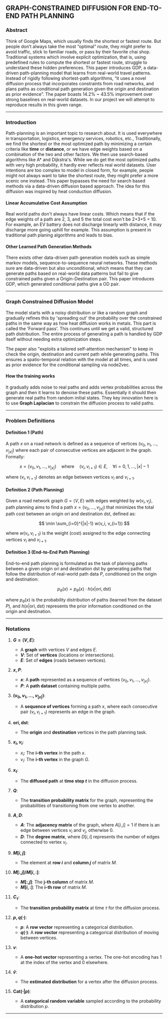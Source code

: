 ##  GRAPH-CONSTRAINED DIFFUSION FOR END-TO-END PATH PLANNING

### Abstract

Think of Google Maps, which usually finds the shortest or fastest route. But people don’t always take the most “optimal” route, they might prefer to avoid traffic, stick to familiar roads, or pass by their favorite chai shop. Traditional systems which involve explicit optimization, that is, using predefined rules to compute the shortest or fastest route, struggle to understand these hidden preferences. This paper introduces GDP, a data-driven path-planning model that learns from real-world travel patterns. Instead of rigidly following shortest-path algorithms, “it uses a novel diffusion process that incorporates constraints from road networks, and plans paths as conditional path generation given the origin and destination as prior evidence”. The paper boasts 14.2% ~ 43.5% improvement over strong baselines on real-world datasets. In our project we will attempt to reproduce results in this given range. 

---

### Introduction

Path-planning is an important topic to research about. It is used everywhere in transportation, logistics, emergency services, robotics, etc., Traditionally, we find the shortest or the most optimized path by minimizing a certain criteria like **time** or **distance**, or we have edge weights based on a combination of the two and other factors. We then use search-based algorithms like A* and Dijkstra's. While we do get the most optimized paths with very high probability, it hardly ever reflects real world datasets. User intentions are too complex to model in closed form, for example, people might not always want to take the shortest route, they might prefer a more scenic one instead. This paper bypasses the need for search based methods via a data-driven diffusion based approach. The idea for this diffusion was inspired by heat conduction diffusion. 

#### Linear Accumulative Cost Assumption

Real world paths don't always have linear costs. Which means that if the edge weights of a path are 2, 3, and 5 the total cost won't be 2+3+5 = 10. For example, an EV battery does not discharge linearly with distance, it may discharge more going uphill for example. This assumption is present in traditional path planing algorithms and leads to bias.

#### Other Learned Path Generation Methods

There exists other data-driven path generation models such as simple markov models, sequence-to-sequence neural networks. These methods sure are data-driven but also unconditional, which means that they can generate paths based on real-world data patterns but fail to give constrained paths given a Origin-Destination pair. This paper introduces GDP, which generated conditional paths give a OD pair.

---

### Graph Constrained Diffusion Model

The model starts with a noisy distribution or like a random graph and gradually refines this by 'spreading out' the probability over the constrained paths in the same way as how heat diffusion works in metals. This part is called the 'Forward pass'. This continues until we get a valid, structured path distribution. The entire process of generating a path is handled by GDP itself without needing extra optimization steps. 

The paper also "exploits a tailored self-attention mechanism" to keep in check the origin, destination and current path while generating paths. This ensures a spatio-temporal relation with the model at all times, and is used as prior evidence for the conditional sampling via node2vec.

#### How the training works

It gradually adds noise to real paths and adds vertex probabilities across the graph and then it learns to denoise these paths. Essentially it should then generate real paths from random initial states. They key innovation here is to use **Graph Laplacian** to constrain the diffusion process to valid paths.

---

### Problem Definitions

#### Definition 1 (Path)
A path $x$ on a road network is defined as a sequence of vertices $(v_0, v_1, ..., v_{|x|})$ where each pair of consecutive vertices are adjacent in the graph. Formally:

$$
x = (v_0, v_1, ..., v_{|x|}) \quad \text{where} \quad (v_i, v_{i+1}) \in E, \quad \forall i = 0, 1, ..., |x|-1
$$

where $(v_i, v_{i+1})$ denotes an edge between vertices $v_i$ and $v_{i+1}$.

#### Definition 2 (Path Planning)
Given a road network graph $G = \langle V, E \rangle$ with edges weighted by $w(v_i, v_j)$, path planning aims to find a path $x = (v_0, ..., v_{|x|})$ that minimizes the total path cost between an origin $\text{ori}$ and destination $\text{dst}$, defined as:

$$
\min \sum_{i=0}^{|x|-1} w(v_i, v_{i+1})
$$

where $w(v_i, v_{i+1})$ is the weight (cost) assigned to the edge connecting vertices $v_i$ and $v_{i+1}$.

#### Definition 3 (End-to-End Path Planning)
End-to-end path planning is formulated as the task of planning paths between a given origin $\text{ori}$ and destination $\text{dst}$ by generating paths that follow the distribution of real-world path data $P$, conditioned on the origin and destination:

$$
p_\theta(x) = p_\theta(x) \cdot h(x|\text{ori}, \text{dst})
$$

where $p_\theta(x)$ is the probability distribution of paths (learned from the dataset $P$), and $h(x|\text{ori}, \text{dst})$ represents the prior information conditioned on the origin and destination.

---

### Notations

1. **$G = \langle V, E \rangle$**:
   - A **graph** with vertices $V$ and edges $E$.
   - **$V$**: Set of **vertices** (locations or intersections).
   - **$E$**: Set of **edges** (roads between vertices).

2. **$x, P$**:
   - **$x$**: A **path** represented as a sequence of vertices $(v_0, v_1, ..., v_{|x|})$.
   - **$P$**: A **path dataset** containing multiple paths.

3. **$(v_0, v_1, ..., v_{|x|})$**:
   - A **sequence of vertices** forming a path $x$, where each consecutive pair $(v_i, v_{i+1})$ represents an edge in the graph.

4. **$\text{ori}, \text{dst}$**:
   - The **origin** and **destination** vertices in the path planning task.

5. **$x_i, v_i$**:
   - $x_i$: The **i-th vertex** in the path $x$.
   - $v_i$: The **i-th vertex** in the graph $G$.

6. **$x_t$**:
   - The **diffused path** at **time step $t$** in the diffusion process.

7. **$Q$**:
   - The **transition probability matrix** for the graph, representing the probabilities of transitioning from one vertex to another.

8. **$A, D$**:
   - **$A$**: The **adjacency matrix** of the graph, where $A[i, j] = 1$ if there is an edge between vertices $v_i$ and $v_j$, otherwise 0.
   - **$D$**: The **degree matrix**, where $D[i, i]$ represents the number of edges connected to vertex $v_i$.

9. **$M[i, j]$**:
    - The element at **row $i$** and **column $j$** of matrix $M$.

10. **$M[:, j] / M[i, :]$**:
    - **$M[:, j]$**: The **j-th column** of matrix $M$.
    - **$M[i, :]$**: The **i-th row** of matrix $M$.

11. **$C_\tau$**:
    - The **transition probability matrix** at time $\tau$ for the diffusion process.

12. **$p, q(\cdot)$**:
    - **$p$**: A **row vector** representing a categorical distribution.
    - **$q(\cdot)$**: A **row vector** representing a categorical distribution of moving between vertices.

13. **$v$**:
    - A **one-hot vector** representing a vertex. The one-hot encoding has 1 at the index of the vertex and 0 elsewhere.

14. **$\hat{v}$**:
    - The **estimated distribution** for a vertex after the diffusion process.

15. **Cat($\cdot | p$)**:
    - A **categorical random variable** sampled according to the probability distribution $p$.

---
